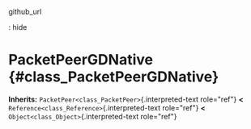 github\_url

:   hide

PacketPeerGDNative {#class_PacketPeerGDNative}
==================

**Inherits:** `PacketPeer<class_PacketPeer>`{.interpreted-text
role="ref"} **\<** `Reference<class_Reference>`{.interpreted-text
role="ref"} **\<** `Object<class_Object>`{.interpreted-text role="ref"}
